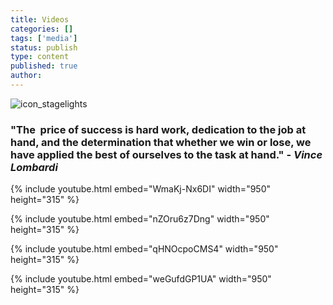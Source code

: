 ```yaml
---
title: Videos
categories: []
tags: ['media']
status: publish
type: content
published: true
author: 
---
```


![icon_stagelights](http://mvcowboysfootball.files.wordpress.com/2013/07/icon_stagelights1.jpg)

### "The  price of success is hard work, dedication to the job at hand, and the determination that whether we win or lose, we have applied the best of ourselves to the task at hand." - _Vince Lombardi_

{% include youtube.html embed="WmaKj-Nx6DI" width="950" height="315" %}

{% include youtube.html embed="nZOru6z7Dng" width="950" height="315" %}

{% include youtube.html embed="qHNOcpoCMS4" width="950" height="315" %}

{% include youtube.html embed="weGufdGP1UA" width="950" height="315" %}

